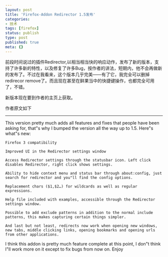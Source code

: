 ```yaml
---
layout: post
title: 'Firefox-Addon Redirector 1.5发布'
categories:
- 技术
tags: [firefox]
status: publish
type: post
published: true
meta: {}
---
```


前段时间说过的插件Redirector,以相当相当快的响应动作，发布了新的版本，支持了许多新的特性，以及修复了许多Bug，按作者的讲法，短期内，他不会再做新的发布了。不过在我看来，这个版本几乎完美——有了它，我完全可以删掉redirecor remove了。而且现在甚至在鲜果当中的快捷键操作，也都完全可用了，不错。

新版本现在要到作者的主页上获取。

作者原文如下

----

This version pretty much adds all features and fixes that people have been asking for, that"s why I bumped the version all the way up to 1.5. Here"s what"s new:



    Firefox 3 compatibility

    Improved UI in the Redirector settings window

    Access Redirector settings through the statusbar icon. Left click disables Redirector, right click shows settings.

    Ability to hide context menu and status bar through about:config, just search for redirector and you"ll find the config options.

    Replacement chars ($1,$2…) for wildcards as well as regular expressions.

    Help file included with examples, accessible through the Redirector settings window.

    Possible to add exclude patterns in addition to the normal include patterns, this makes capturing certain things simpler.

    And last but not least, redirects now work when opening new windows, new tabs, middle clicking links, opening bookmarks and opening urls from other applications.

I think this addon is pretty much feature complete at this point, I don"t think I"ll work more on it except to fix bugs from now on. Enjoy 




